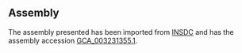 
Assembly
--------

The assembly presented has been imported from 
[INSDC](http://www.insdc.org) and has the assembly accession
[GCA\_003231355.1](http://www.ebi.ac.uk/ena/data/view/GCA_003231355.1).

